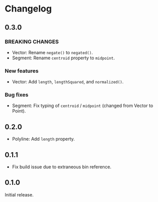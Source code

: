 # Changelog

## 0.3.0

### BREAKING CHANGES

- Vector: Rename `negate()` to `negated()`.
- Segment: Rename `centroid` property to `midpoint`.

### New features

- Vector: Add `length`, `lengthSquared`, and `normalized()`.

### Bug fixes

- Segment: Fix typing of `centroid` / `midpoint` (changed from Vector to Point).

## 0.2.0

- Polyline: Add `length` property.

## 0.1.1

- Fix build issue due to extraneous bin reference.

## 0.1.0

Initial release.
